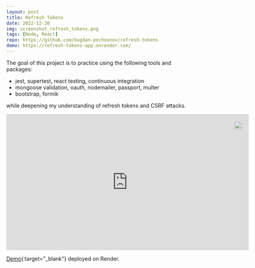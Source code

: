 ```yaml
---
layout: post
title: Refresh Tokens
date: 2022-12-30
img: screenshot_refresh_tokens.png
tags: [Node, React]
repo: https://github.com/bogdan-pechounov/refresh-tokens
demo: https://refresh-tokens-app.onrender.com/
---
```


The goal of this project is to practice using the following tools and packages:

- jest, supertest, react testing, continuous integration
- mongoose validation, oauth, nodemailer, passport, multer
- bootstrap, formik

while deepening my understanding of refresh tokens and CSRF attacks.

<div style="position:relative;width:fit-content;height:fit-content;margin:auto;">
    <a style="position:absolute;top:20px;right:1rem;opacity:0.8;" href="https://clipchamp.com/watch/tq21X0bqInR?utm_source=embed&utm_medium=embed&utm_campaign=watch">
        <img style="height:22px;" src="https://clipchamp.com/e.svg" alt="Made with Clipchamp" />
    </a>
    <iframe allow="autoplay;" allowfullscreen style="border:none" src="https://clipchamp.com/watch/tq21X0bqInR/embed" width="640" height="360"></iframe>
</div>

[Demo](https://refresh-tokens-app.onrender.com/){:target="\_blank"} deployed on Render.

